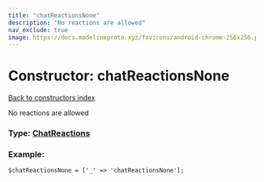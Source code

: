 ```yaml
---
title: "chatReactionsNone"
description: "No reactions are allowed"
nav_exclude: true
image: https://docs.madelineproto.xyz/favicons/android-chrome-256x256.png
---
```

# Constructor: chatReactionsNone  
[Back to constructors index](/API_docs/constructors/index.html)



No reactions are allowed




### Type: [ChatReactions](/API_docs/types/ChatReactions.html)


### Example:

```
$chatReactionsNone = ['_' => 'chatReactionsNone'];
```  
